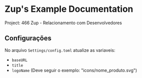 # Zup's Example Documentation

Project: 466 Zup - Relacionamento com Desenvolvedores

## Configurações

No arquivo `Settings/config.toml` atualize as variaveis:

- `baseURL`
- `title`
- `logoName` (Deve seguir o exemplo: "icons/nome_produto.svg")
